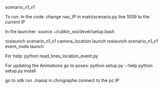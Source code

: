 scenario_n1_v1

To run:
In the code:
change nao_IP in main)scenario.py line 1009 to the current IP


In the launcher:
source ~/catkin_ws/devel/setup.bash

roslaunch scenario_n1_v1 camera_location.launch
roslaunch scenario_n1_v1 event_node.launch

For help:
python read_lines_location_event.py

For updating the Animations go to poses:
python setup.py --help
python setup.py install


go to sdk run ./naoqi
in chrographe connect to the pc IP